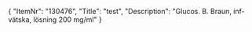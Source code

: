 {
  "ItemNr": "130476",
  "Title": "test",
  "Description": "Glucos. B. Braun, inf-vätska, lösning 200 mg/ml"
}
